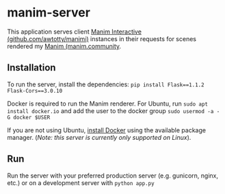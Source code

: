 # manim-server

This application serves client [Manim Interactive (github.com/awtotty/manimi)](https://github.com/awtotty/manimi) instances in their requests for scenes rendered my [Manim (manim.community](https://www.manim.community/). 

## Installation
To run the server, install the dependencies: 
```pip install Flask==1.1.2 Flask-Cors==3.0.10```

Docker is required to run the Manim renderer. For Ubuntu, run
```sudo apt install docker.io```
and add the user to the docker group
```sudo usermod -a -G docker $USER```

If you are not using Ubuntu, [install Docker](https://docs.docker.com/engine/install/) using the available package manager. (_Note: this server is currently only supported on Linux_). 

## Run
Run the server with your preferred production server (e.g. gunicorn, nginx, etc.) or on a development server with 
```python app.py```
